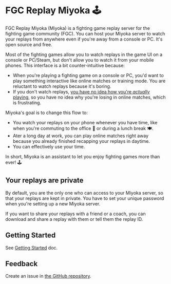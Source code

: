 # FGC Replay Miyoka 🕹️

FGC Replay Miyoka (Miyoka) is a fighting game replay server for the fighting game community (FGC).
You can host your Miyoka server to watch your replays from anywhere even if you're away from a console or PC.
It's open source and free.

Most of the fighting games allow you to watch replays in the game UI on a console or PC/Steam, but don't allow you to watch it from your mobile phones.
This interface is a bit counter-intuitive because:

- When you're playing a fighting game on a console or PC, you'd want to play something interactive like online matches or training mode. You are reluctant to watch replays because it's boring.
- If you don't watch replays, [you have no idea how you're _actually_ playing](#why-should-i-watch-my-replays), so you have no idea why you're losing in online matches, which is frustrating.

Miyoka's goal is to change this flow to:

- You watch your replays on your phone whenever you have time, like when you're commuting to the office 🚋 or during a lunch break 🍽️.
- Ater a long day at work, you can play online matches right away because you already finished recapping your replays in daytime.
- You can effectively use your time.

In short, Miyoka is an assistant to let you enjoy fighting games more than ever! 🕹️

## Your replays are private

By default, you are the only one who can access to your Miyoka server,
so that your replays are kept in private.
You have to set your unique password when you're setting up a new Miyoka server.

If you want to share your replays with a friend or a coach, you can download and share a replay with them or tell them the replay ID.

## Getting Started

See [Getting Started](https://github.com/fgcreplaymiyoka/fgc-replay-miyoka/blob/main/docs/getting_started.md) doc.

## Feedback

Create an issue in [the GitHub repository](https://github.com/fgcreplaymiyoka/fgc-replay-miyoka).
